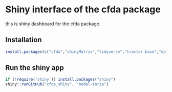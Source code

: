 # Shiny interface of the cfda package

this is shiny dashboard for the cfda package. 

## Installation

``` r
install.packages(c("cfda","shinyMatrix","tidyverse","tractor.base","dplyr","shinydashboard","ggpubr","DT","plotly","questionr","shinyWidgets","shinycssloaders","scales","stringr")) 
```

## Run the shiny app
``` r
if (!require('shiny')) install.packages("shiny")
shiny::runGitHub("cfda_shiny", "modal-inria")
```

